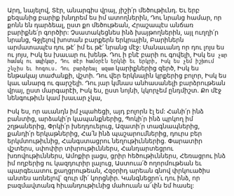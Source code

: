 
Արդ, նայելով, Տէր, անարգիս վրայ, յիշի՛ր
մեծութիւնդ.
Եւ երբ քեզանից բարիք խնդրեմ ես իմ
ատողներին,
Դու նրանց համար, որ քոնն են դարձեալ, ըստ քո
մեծութեան,
Հրաշապէս անճառ բարիքնե՛ր գործիր:
Չսատակեցնես ինձ խայթողներին, այլ ուղղի՛ր
նրանց,
Գջլելով խոտան բարքերն երկրային,
Բարիներն արմատապէս դու թէ՛ իմ եւ թէ՛ նրանց
մէջ:
Մանաւանդ որ դու լոյս ես ու յոյս,
Իսկ ես խաւար ու խենթ.
Դու ի բնէ բարի ու գովելի,
Իսկ ես` չար համակ ու ապիկար,
Դու տէր համօրէն երկնի եւ երկրի,
Իսկ ես չեմ իշխում շնչիս եւ հոգուս.
Դու բարձրեալ ազատ` կարիքներից զերծ,
Իսկ ես ենթակայ տաժանքի, վշտի.
Դու վեր երկնային կրքերից բոլոր,
Իսկ ես կաւ անարգ ու գարշելի.
Դու յար կմնաս անհասանելի բարձրութեան վրայ,
ըստ մարգարէի,
Իսկ ես, ըստ նոյնի, կկորչեմ ընդմիշտ.
Քո մէջ նենգութիւն կամ խաւար չկա,


Իսկ ես, որ աւանդն իմ չպահեցի, այդ բոլորն էլ եմ:
Հանի՛ր ինձ բանտից, արձակի՛ր կապանքներից,
Պոկի՛ր ինձ պրկող իմ շղթաներից,
Փրկի՛ր խեղդուելուց,
Ազատի՛ր տագնապներից, քանդի՛ր երկաթներից,
Հա՛ն ինձ պաշարումներից, դուրս բեր
երկմտութիւնից,
Հանգստացրու նեղութիւններից.
Փարատիր վշտերս, սփոփիր տխրութիւններս,
Հանդարտեցրու խռովութիւններս,
Ամոքիր լացս, ցրիր հեծութիւններս,
Հեռացրու ինձ իմ ողբերից ու կազդուրիր լալուց,
Աստուա՛ծ ողորմութեան եւ պարգեւատու
քաղցրութեան,
Հզօրիդ արեան գնով փրկուածիս անտես առնելով`
զուր մի՛ կորցնիր.
Կանգնեցրո՛ւ դու ինձ, որ բազմավտանգ
հիւանդութիւնից մահուան ա՜փն եմ հասել:

